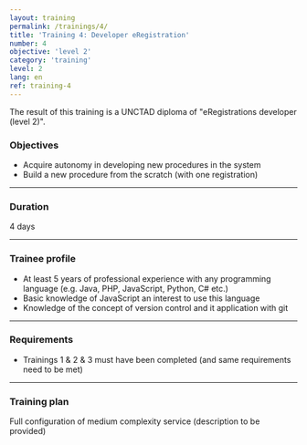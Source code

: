 ```yaml
---
layout: training
permalink: /trainings/4/
title: 'Training 4: Developer eRegistration'
number: 4
objective: 'level 2'
category: 'training'
level: 2
lang: en
ref: training-4
---
```


The result of this training is a UNCTAD diploma of "eRegistrations developer (level 2)".

### Objectives

- Acquire autonomy in developing new procedures in the system
- Build a new procedure from the scratch (with one registration)

----------

### Duration

4 days

----------

### Trainee profile

- At least 5 years of professional experience with any programming language (e.g. Java, PHP, JavaScript, Python, C# etc.)
- Basic knowledge of JavaScript an interest to use this language
- Knowledge of the concept of version control and it application with git

----------

### Requirements

- Trainings 1 & 2 & 3 must have been completed (and same requirements need to be met)

----------

### Training plan

Full configuration of medium complexity service (description to be provided)

